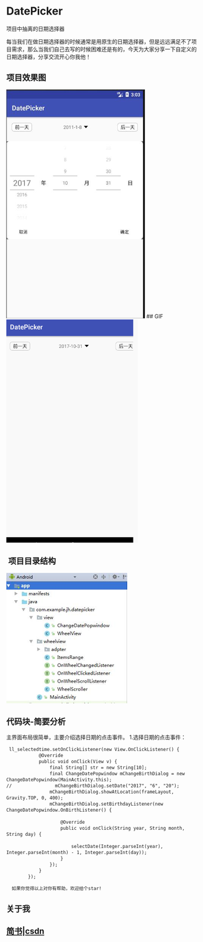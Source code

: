 # DatePicker
项目中抽离的日期选择器

每当我们在做日期选择器的时候通常是用原生的日期选择器，但是远远满足不了项目需求，那么当我们自己去写的时候困难还是有的，今天为大家分享一下自定义的日期选择器，分享交流开心你我他！

## 项目效果图
<img src = "https://github.com/jinhuizxc/DatePicker/blob/master/screenshots/img1.jpg">
## GIF
<img src = "https://github.com/jinhuizxc/DatePicker/blob/master/screenshots/2.gif">

##  项目目录结构
<img src = "https://github.com/jinhuizxc/DatePicker/blob/master/screenshots/img2.jpg">

## 代码块-简要分析
主界面布局很简单，主要介绍选择日期的点击事件。
1.选择日期的点击事件：
```
 ll_selectedtime.setOnClickListener(new View.OnClickListener() {
            @Override
            public void onClick(View v) {
                final String[] str = new String[10];
                final ChangeDatePopwindow mChangeBirthDialog = new ChangeDatePopwindow(MainActivity.this);
//                mChangeBirthDialog.setDate("2017", "6", "20");
                mChangeBirthDialog.showAtLocation(frameLayout, Gravity.TOP, 0, 400);
                mChangeBirthDialog.setBirthdayListener(new ChangeDatePopwindow.OnBirthListener() {

                    @Override
                    public void onClick(String year, String month, String day) {

                        selectDate(Integer.parseInt(year), Integer.parseInt(month) - 1, Integer.parseInt(day));
                    }
                });
            }
        });
```


```
  如果你觉得以上对你有帮助，欢迎给个star!
```
## 关于我

## [简书](http://www.jianshu.com/u/e0d050a2120f)|[csdn](http://blog.csdn.net/jinhui157)




